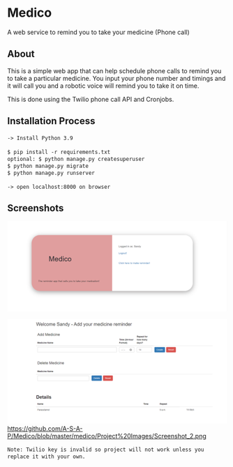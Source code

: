 # Medico
A web service to remind you to take your medicine (Phone call)

## About

This is a simple web app that can help schedule phone calls to remind you to take a particular medicine. You input your phone number and timings and it will call you and a robotic voice will remind you to take it on time.

This is done using the Twilio phone call API and Cronjobs.

## Installation Process
	
	-> Install Python 3.9 
	
	$ pip install -r requirements.txt
	optional: $ python manage.py createsuperuser
	$ python manage.py migrate
	$ python manage.py runserver
	
	-> open localhost:8000 on browser

## Screenshots


![alt text](https://github.com/A-S-A-P/Medico/blob/master/medico/Project%20Images/main.png?raw=true)



![alt text](https://github.com/A-S-A-P/Medico/blob/master/medico/Project%20Images/Screenshot_2.png?raw=true)
https://github.com/A-S-A-P/Medico/blob/master/medico/Project%20Images/Screenshot_2.png



	Note: Twilio key is invalid so project will not work unless you replace it with your own.
